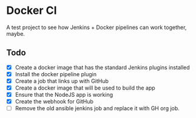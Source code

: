 # Docker CI
A test project to see how Jenkins + Docker pipelines can work together, maybe.

## Todo
- [x] Create a docker image that has the standard Jenkins plugins installed
- [x] Install the docker pipeline plugin
- [x] Create a job that links up with GitHub
- [x] Create a docker image that will be used to build the app
- [x] Ensure that the NodeJS app is working
- [x] Create the webhook for GitHub
- [ ] Remove the old ansible jenkins job and replace it with GH org job.
